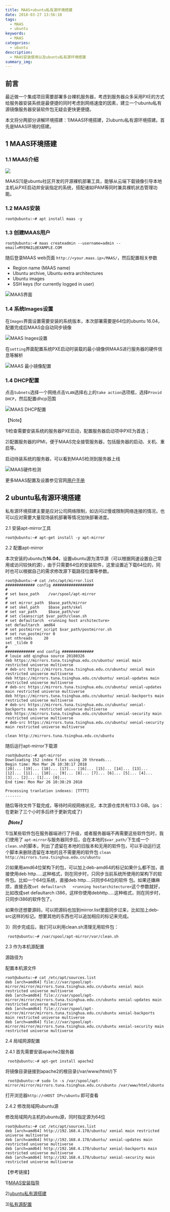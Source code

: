 ```yaml
---
title: MAAS+ubuntu私有源环境搭建
date: 2018-03-27 13:56:18
tags:
  - MAAS
  - ubuntu
keywords:
  - MAAS
categories:
  - ubuntu
description:
  - MAAS安装使用以及ubuntu私有源环境搭建
summary_img:
---
```


## 前言

最近做一个集成项目需要部署多台裸机服务器，考虑到服务器众多采用PXE的方式给服务器安装系统是最便捷的同时考虑到网络速度的因素，建立一个ubuntu私有源镜像服务器安装软件包无疑会更快更便捷。

本文将分两部分讲解环境搭建：1)MAAS环境搭建，2)ubuntu私有源环境搭建。首先是MAAS环境的搭建。

## 1 MAAS环境搭建

### 1.1 MAAS介绍

![](https://assets.ubuntu.com/v1/33b96a7f-maas-logo.svg)

MAAS[1]是ubuntu社区开发的开源裸机部署工具，能够从云端下载镜像引导本地主机从PXE启动并安装指定的系统，搭配诸如IPAM等同时兼具裸机状态管理功能。

### 1.2 MAAS安装

```shell
root@ubuntu:~# apt install maas -y
```

### 1.3 创建MAAS用户

```shell
root@ubuntu:~# maas createadmin --username=admin --email=MYEMAIL@EXAMPLE.COM
```

随后登录MAAS web页面 `http://<your.maas.ip>/MAAS/`，然后配置相关参数

- Region name (MAAS name)
- Ubuntu archive, Ubuntu extra architectures
- Ubuntu images
- SSH keys (for currently logged in user)

![MAAS界面](https://i.imgur.com/mB3EK4K.jpg)

### 1.4 系统Images设置

在`Images`界面设置需要安装的系统版本，本次部署需要是64位的ubuntu 16.04，配置完成后MAAS会自动同步镜像

![MAAS Inages设置](https://i.imgur.com/tXMsQWz.jpg)

在`setting`界面配置系统PXE启动时装载的最小镜像供MAAS进行服务器的硬件信息等解析

![MAAS 最小镜像配置](https://i.imgur.com/gcsXtgW.jpg)

### 1.4  DHCP配置

点击`Subnets`选择一个网络点击`VLAN`选择右上的`take action`选项框，选择`Provid DHCP`，然后配置dhcp范围

![MAAS DHCP配置](https://i.imgur.com/0pPmBOZ.jpg)

【Note】

1)检查需要安装系统的服务器PXE启动，配置服务器启动项中PXE为首选；

2)配置服务器的IPMI，便于MAAS完全接管服务器，包括服务器的启动、关机、重启等。

启动待装系统的服务器，可以看到MAAS检测到服务器上线

![MAAS硬件检测](https://i.imgur.com/C2nozbq.jpg)

更多MAAS配置及设置参见官网[用户手册](https://docs.maas.io/2.3/en/)

## 2 ubuntu私有源环境搭建

私有源环境搭建主要是应对公司网络限制，如访问过慢或限制网络连接的情况，也可以应对需要大量现场装机部署等情况加快部署进度。

2.1 安装apt-mirror工具

```shell
root@ubuntu:~# apt-get install -y apt-mirror 
```

2.2 配置apt-mirror

本次安装的ubuntu为**16.04**，设置ubuntu源为清华源（可以根据网速设置自己常用或访问较快的源），由于只需要64位的安装软件，这里设置近下载64位的，同时也可以根据自己的需求修改源下载路径位置等参数。

```shell
root@ubuntu:~# cat /etc/apt/mirror.list 
############# config ##################
#
# set base_path    /var/spool/apt-mirror
#
# set mirror_path  $base_path/mirror
# set skel_path    $base_path/skel
# set var_path     $base_path/var
# set cleanscript $var_path/clean.sh
# set defaultarch  <running host architecture>
set defaultarch  amd64
# set postmirror_script $var_path/postmirror.sh
# set run_postmirror 0
set nthreads     20
set _tilde 0
#
############# end config ##############
# louie add qinghua source 20180326
deb https://mirrors.tuna.tsinghua.edu.cn/ubuntu/ xenial main restricted universe multiverse
# deb-src https://mirrors.tuna.tsinghua.edu.cn/ubuntu/ xenial main restricted universe multiverse
deb https://mirrors.tuna.tsinghua.edu.cn/ubuntu/ xenial-updates main restricted universe multiverse
# deb-src https://mirrors.tuna.tsinghua.edu.cn/ubuntu/ xenial-updates main restricted universe multiverse
deb https://mirrors.tuna.tsinghua.edu.cn/ubuntu/ xenial-backports main restricted universe multiverse
# deb-src https://mirrors.tuna.tsinghua.edu.cn/ubuntu/ xenial-backports main restricted universe multiverse
deb https://mirrors.tuna.tsinghua.edu.cn/ubuntu/ xenial-security main restricted universe multiverse
# deb-src https://mirrors.tuna.tsinghua.edu.cn/ubuntu/ xenial-security main restricted universe multiverse

clean http://mirrors.tuna.tsinghua.edu.cn/ubuntu
```

随后运行apt-mirror下载源

```shell
root@ubuntu:~# apt-mirror 
Downloading 152 index files using 20 threads...
Begin time: Mon Mar 26 10:38:17 2018
[20]... [19]... [18]... [17]... [16]... [15]... [14]... [13]... [12]... [11]... [10]... [9]... [8]... [7]... [6]... [5]... [4]... [3]... [2]... [1]... [0]... 
End time: Mon Mar 26 10:38:29 2018

Processing tranlation indexes: [TTTT]
.......
```

随后等待文件下载完成，等待时间视网络状况，本次源仓库共有113.3 GiB。(ps：在更新了三个小时多后终于更新完成了)

***【Note】***

1)当某些软件包在服务器端进行了升级，或者服务器端不再需要这些软件包时，我们使用了 `apt-mirror`与服务器同步后，会在本地的`$var_path/`下生成一个`clean.sh`的脚本，列出了遗留在本地的旧版本和无用的软件包，可以手动运行这个脚本来删除遗留在本地的且不需要用的软件包
`clean http://mirrors.tuna.tsinghua.edu.cn/ubuntu`

2)如果用amd64位架构下的包，可以加上deb-amd64的标记如果什么都不加，直接使用deb http.....这种格式，则在同步时，只同步当前系统所使用的架构下的软件包。比如一个64位系统，直接deb http....只同步64位的软件 包。如果还嫌麻烦，直接去改`set defaultarch   <running hostarchitecture>`这个参数就好，比如改成set defaultarch i386，这样你使用debhttp.....这种格式，则在同步时，只同步i386的软件包了。

如果你还想要源码，可以把源码也加到mirror.list里面同步过来，比如加上deb-src这样的标记。想要其他的东西也可以追加相应的标记来完成。

3）同步完成后，我们可以利用clean.sh清理无用软件包：

```shell
 root@ubuntu:~# /var/spool/apt-mirror/var/clean.sh 
```

2.3 作为本机源配置

源路径为

配置本机源文件

```shell
root@ubuntu:~# cat /etc/apt/sources.list
deb [arch=amd64] file:///var/spool/apt-mirror/mirror/mirrors.tuna.tsinghua.edu.cn/ubuntu xenial main restricted universe multiverse
deb [arch=amd64] file:///var/spool/apt-mirror/mirror/mirrors.tuna.tsinghua.edu.cn/ubuntu xenial-updates main restricted universe multiverse
deb [arch=amd64] file:///var/spool/apt-mirror/mirror/mirrors.tuna.tsinghua.edu.cn/ubuntu xenial-backports main restricted universe multiverse
deb [arch=amd64] file:///var/spool/apt-mirror/mirror/mirrors.tuna.tsinghua.edu.cn/ubuntu xenial-security main restricted universe multiverse
```

2.4 局域网源配置

2.4.1 首先需要安装apache2服务器

```shell
 root@ubuntu:~# apt-get install apache2 
```

将镜像目录链接到apache2的根目录(/var/www/html/)下 

```shell
 root@ubuntu:~# sudo ln -s /var/spool/apt-mirror/mirror/mirrors.tuna.tsinghua.edu.cn/ubuntu /var/www/html/ubuntu
```

打开浏览器`http://<HOST IP>/ubuntu` 即可查看

2.4.2 修改局域网ubuntu源

修改局域网内主机的ubuntu源，同时指定源为64位

```shell
root@ubuntu:~# cat /etc/apt/sources.list
deb [arch=amd64] http://192.168.4.170/ubuntu/ xenial main restricted universe multiverse
deb [arch=amd64] http://192.168.4.170/ubuntu/ xenial-updates main restricted universe multiverse
deb [arch=amd64] http://192.168.4.170/ubuntu/ xenial-backports main restricted universe multiverse
deb [arch=amd64] http://192.168.4.170/ubuntu/ xenial-security main restricted universe multiverse
```



【参考链接】

1)[MAAS安装指导](https://maas.io/install)

2)[ubuntu私有源搭建](https://blog.csdn.net/wenwenxiong/article/details/50908002)

3)[私有源配置](https://www.linuxidc.com/Linux/2014-08/105415.htm)


